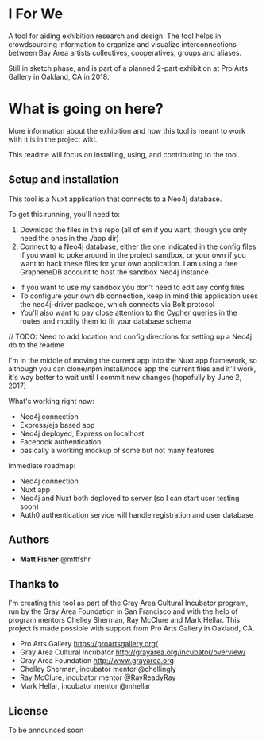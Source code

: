 

# I For We

A tool for aiding exhibition research and design. The tool helps in crowdsourcing information to organize and visualize interconnections between Bay Area artists collectives, cooperatives, groups and aliases.

Still in sketch phase, and is part of a planned 2-part exhibition at Pro Arts Gallery in Oakland, CA in 2018.

# What is going on here?

More information about the exhibition and how this tool is meant to work with it is in the project wiki.

This readme will focus on installing, using, and contributing to the tool.

## Setup and installation
This tool is a Nuxt application that connects to a Neo4j database.

To get this running, you'll need to:

1. Download the files in this repo (all of em if you want, though you  only need the ones in the ./app dir)
2. Connect to a Neo4j database, either the one indicated in the config files if you want to poke around in the project sandbox, or your own if you want to hack these files for your own application. I am using a free GrapheneDB account to host the sandbox Neo4j instance.
- If you want to use my sandbox you don't need to edit any confg files
- To configure your own db connection, keep in mind this application uses the neo4j-driver package, which connects via Bolt protocol
- You'll also want to pay close attention to the Cypher queries in the routes and modify them to fit your database schema

// TODO: Need to add location and config directions for setting up a Neo4j db to the readme

I'm in the middle of moving the current app into the Nuxt app framework, so although you can clone/npm install/node app the current files and it'll work, it's way better to wait until I commit new changes (hopefully by June 2, 2017)

What's working right now:
- Neo4j connection
- Express/ejs based app
- Neo4j deployed, Express on localhost
- Facebook authentication
- basically a working mockup of some but not many features

Immediate roadmap:
- Neo4j connection
- Nuxt app
- Neo4j and Nuxt both deployed to server (so I can start user testing soon)
- Auth0 authentication service will handle registration and user database


## Authors

* **Matt Fisher** @mttfshr

## Thanks to

I'm creating this tool as part of the Gray Area Cultural Incubator program, run by the Gray Area Foundation in San Francisco and with the help of program mentors Chelley Sherman, Ray McClure and Mark Hellar. This project is made possible with support from Pro Arts Gallery in Oakland, CA.

- Pro Arts Gallery https://proartsgallery.org/
- Gray Area Cultural Incubator http://grayarea.org/incubator/overview/
- Gray Area Foundation http://www.grayarea.org
- Chelley Sherman, incubator mentor @chellingly
- Ray McClure, incubator mentor @RayReadyRay
- Mark Hellar, incubator mentor @mhellar

## License

To be announced soon
